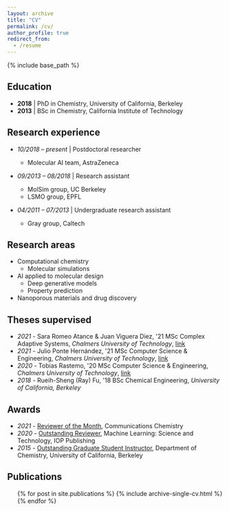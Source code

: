 ```yaml
---
layout: archive
title: "CV"
permalink: /cv/
author_profile: true
redirect_from:
  - /resume
---
```


{% include base_path %}

## Education
* **2018** \| PhD in Chemistry, University of California, Berkeley
* **2013** \| BSc in Chemistry, California Institute of Technology

## Research experience
* *10/2018 – present* \| Postdoctoral researcher
  * Molecular AI team, AstraZeneca

* *09/2013 – 08/2018* \| Research assistant
  * MolSim group, UC Berkeley
  * LSMO group, EPFL

* *04/2011 – 07/2013* \| Undergraduate research assistant
  * Gray group, Caltech
  
## Research areas
* Computational chemistry
  * Molecular simulations
* AI applied to molecular design
  * Deep generative models
  * Property prediction
* Nanoporous materials and drug discovery

## Theses supervised
* *2021* - Sara Romeo Atance & Juan Viguera Diez, '21 MSc Complex Adaptive Systems, *Chalmers University of Technology*, [link](https://hdl.handle.net/20.500.12380/302827)
* *2021* - Julio Ponte Hernández, '21 MSc Computer Science & Engineering, *Chalmers University of Technology*, [link](https://hdl.handle.net/20.500.12380/302703)
* *2020* - Tobias Rastemo, '20 MSc Computer Science & Engineering, *Chalmers University of Technology*, [link](https://hdl.handle.net/20.500.12380/301735)
* *2018* - Rueih-Sheng (Ray) Fu, '18 BSc Chemical Engineering, *University of California, Berkeley*

## Awards
* *2021* - [Reviewer of the Month](https://www.nature.com/commschem/referees/outstanding-referees), Communications Chemistry
* *2020* - [Outstanding Reviewer](https://publishingsupport.iopscience.iop.org/questions/machine-learning-science-technology-2020-reviewer-awards/), Machine Learning: Science and Technology, IOP Publishing
* *2015* - [Outstanding Graduate Student Instructor](https://gsi.berkeley.edu/programs-services/award-programs/ogsi/ogsi-2015/), Department of Chemistry, University of California, Berkeley

## Publications
  <ul>{% for post in site.publications %}
    {% include archive-single-cv.html %}
  {% endfor %}</ul>
